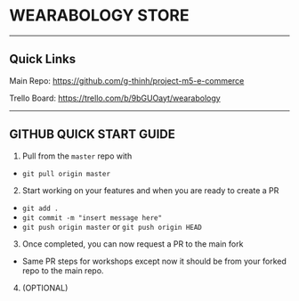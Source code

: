 # WEARABOLOGY STORE

---

## Quick Links

Main Repo: https://github.com/g-thinh/project-m5-e-commerce

Trello Board: https://trello.com/b/9bGUOayt/wearabology

---

## GITHUB QUICK START GUIDE

1. Pull from the `master` repo with

- `git pull origin master`

2. Start working on your features and when you are ready to create a PR

- `git add .`
- `git commit -m "insert message here"`
- `git push origin master` or `git push origin HEAD`

3. Once completed, you can now request a PR to the main fork

- Same PR steps for workshops except now it should be from your forked repo to the main repo.

4.  (OPTIONAL)
